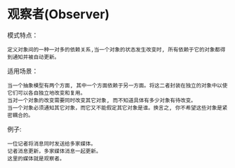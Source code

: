 # 观察者(Observer)

模式特点：

    定义对象间的一种一对多的依赖关系,当一个对象的状态发生改变时, 所有依赖于它的对象都得到通知并被自动更新。
    
适用场景：
    
    当一个抽象模型有两个方面, 其中一个方面依赖于另一方面。将这二者封装在独立的对象中以使它们可以各自独立地改变和复用。
    当对一个对象的改变需要同时改变其它对象, 而不知道具体有多少对象有待改变。
    当一个对象必须通知其它对象，而它又不能假定其它对象是谁。换言之, 你不希望这些对象是紧密耦合的。

例子:
    
    一位记者将消息同时发送给多家媒体。
    记者消息更新，多家媒体消息一起更新。
    这里的媒体就是观察者。